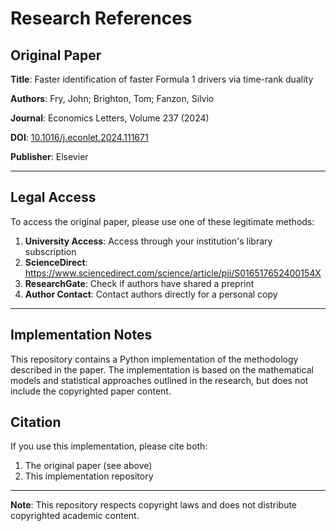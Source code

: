 # Research References

## Original Paper

**Title**: Faster identification of faster Formula 1 drivers via time-rank duality

**Authors**: Fry, John; Brighton, Tom; Fanzon, Silvio

**Journal**: Economics Letters, Volume 237 (2024)

**DOI**: [10.1016/j.econlet.2024.111671](https://doi.org/10.1016/j.econlet.2024.111671)

**Publisher**: Elsevier

---

## Legal Access

To access the original paper, please use one of these legitimate methods:

1. **University Access**: Access through your institution's library subscription
2. **ScienceDirect**: https://www.sciencedirect.com/science/article/pii/S016517652400154X
3. **ResearchGate**: Check if authors have shared a preprint
4. **Author Contact**: Contact authors directly for a personal copy

---

## Implementation Notes

This repository contains a Python implementation of the methodology described in the paper. The implementation is based on the mathematical models and statistical approaches outlined in the research, but does not include the copyrighted paper content.

## Citation

If you use this implementation, please cite both:

1. The original paper (see above)
2. This implementation repository

---

**Note**: This repository respects copyright laws and does not distribute copyrighted academic content.
